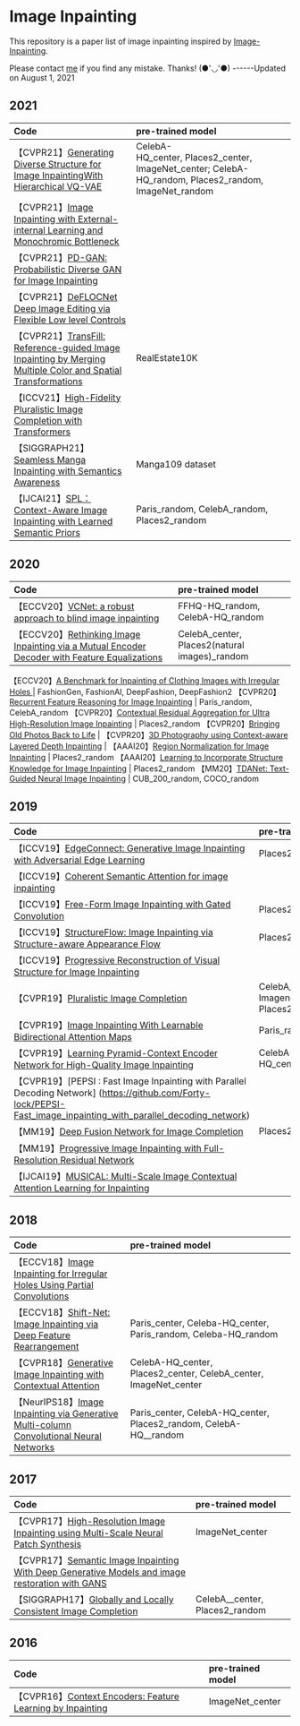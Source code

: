 # Image Inpainting #
This repository is a paper list of image inpainting inspired by [Image-Inpainting](https://github.com/geekyutao/Image-Inpainting).  

Please contact [me](chenwang8750@gmail.com) if you find any mistake. Thanks! (●'◡'●) ------Updated on August 1, 2021

## 2021
Code | pre-trained model
:--|:--
【CVPR21】[Generating Diverse Structure for Image InpaintingWith Hierarchical VQ-VAE](https://github.com/USTC-JialunPeng/Diverse-Structure-Inpainting) | CelebA-HQ_center, Places2_center, ImageNet_center; CelebA-HQ_random, Places2_random, ImageNet_random
【CVPR21】[Image Inpainting with External-internal Learning and Monochromic Bottleneck](https://github.com/Tengfei-Wang/external-internal-inpainting) |
【CVPR21】[PD-GAN: Probabilistic Diverse GAN for Image Inpainting](https://github.com/KumapowerLIU/PD-GAN) |
【CVPR21】[DeFLOCNet Deep Image Editing via Flexible Low level Controls](https://github.com/KumapowerLIU/DeFLOCNet) |
【CVPR21】[TransFill: Reference-guided Image Inpainting by Merging Multiple Color and Spatial Transformations](https://github.com/yzhouas/TransFill-Reference-Inpainting) | RealEstate10K
【ICCV21】[High-Fidelity Pluralistic Image Completion with Transformers](https://github.com/raywzy/ICT) |
【SIGGRAPH21】[Seamless Manga Inpainting with Semantics Awareness](https://github.com/msxie92/MangaInpainting) | Manga109 dataset
【IJCAI21】[SPL：Context-Aware Image Inpainting with Learned Semantic Priors](https://github.com/WendongZh/SPL) |  Paris_random, CelebA_random, Places2_random

## 2020
Code | pre-trained model
:--|:--
【ECCV20】[VCNet: a robust approach to blind image inpainting](https://github.com/shepnerd/blindinpainting_vcnet) | FFHQ-HQ_random, CelebA-HQ_random
【ECCV20】[Rethinking Image Inpainting via a Mutual Encoder Decoder with Feature Equalizations](https://github.com/KumapowerLIU/Rethinking-Inpainting-MEDFE) | CelebA_center, Places2(natural images)_random
【ECCV20】[A Benchmark for Inpainting of Clothing Images with Irregular Holes
](https://github.com/birdortyedi/fashion-image-inpainting) | FashionGen, FashionAI, DeepFashion, DeepFashion2
【CVPR20】[Recurrent Feature Reasoning for Image Inpainting](https://github.com/jingyuanli001/RFR-Inpainting) | Paris_random, CelebA_random
【CVPR20】[Contextual Residual Aggregation for Ultra High-Resolution Image Inpainting](https://github.com/Atlas200dk/sample-imageinpainting-HiFill) | Places2_random
【CVPR20】[Bringing Old Photos Back to Life](https://github.com/microsoft/Bringing-Old-Photos-Back-to-Life) |
【CVPR20】[3D Photography using Context-aware Layered Depth Inpainting](https://github.com/vt-vl-lab/3d-photo-inpainting) |
【AAAI20】[Region Normalization for Image Inpainting](https://github.com/geekyutao/RN) | Places2_random
【AAAI20】[Learning to Incorporate Structure Knowledge for Image Inpainting](https://github.com/YoungGod/sturcture-inpainting) | Places2_random
【MM20】[TDANet: Text-Guided Neural Image Inpainting](https://github.com/idealwhite/tdanet)  | CUB_200_random, COCO_random

## 2019
Code | pre-trained model
:--|:--
【ICCV19】[EdgeConnect: Generative Image Inpainting with Adversarial Edge Learning](https://github.com/knazeri/edge-connect) | Places2_random, CelebA_random, Paris_random
【ICCV19】[Coherent Semantic Attention for image inpainting](https://github.com/KumapowerLIU/CSA-inpainting) |
【ICCV19】[Free-Form Image Inpainting with Gated Convolution](https://github.com/JiahuiYu/generative_inpainting) | Places2_random, CelebA-HQ_random
【ICCV19】[StructureFlow: Image Inpainting via Structure-aware Appearance Flow](https://github.com/RenYurui/StructureFlow) | Places2_random, CelebA_random, Paris_random
【ICCV19】[Progressive Reconstruction of Visual Structure for Image Inpainting](https://github.com/jingyuanli001/PRVS-Image-Inpainting) |
【CVPR19】[Pluralistic Image Completion](https://github.com/lyndonzheng/Pluralistic-Inpainting) | CelebA_center, Paris_center, Places2_center, Imagenet_center; CelebA_random, Paris_random, Places2_random, Imagenet_random
【CVPR19】[Image Inpainting With Learnable Bidirectional Attention Maps](https://github.com/Vious/LBAM_Pytorch) | Paris_random, Places2-10class_random
【CVPR19】[Learning Pyramid-Context Encoder Network for High-Quality Image Inpainting](https://github.com/researchmm/PEN-Net-for-Inpainting)|CelebA-HQ_center, DTD_center, Facade_center, Places2_center
【CVPR19】[PEPSI : Fast Image Inpainting with Parallel Decoding Network] (https://github.com/Forty-lock/PEPSI-Fast_image_inpainting_with_parallel_decoding_network) |
【MM19】[Deep Fusion Network for Image Completion](https://github.com/hughplay/DFNet) | Places2_random, CelebA_random
【MM19】[Progressive Image Inpainting with Full-Resolution Residual Network](https://github.com/ZongyuGuo/Inpainting_FRRN) |
【IJCAI19】[MUSICAL: Multi-Scale Image Contextual Attention Learning for Inpainting](https://github.com/wangning-001/MUSICAL) |

## 2018
Code | pre-trained model
:--|:--
【ECCV18】[Image Inpainting for Irregular Holes Using Partial Convolutions](https://github.com/NVIDIA/partialconv) | 
【ECCV18】[Shift-Net: Image Inpainting via Deep Feature Rearrangement](https://github.com/Zhaoyi-Yan/Shift-Net_pytorch) | Paris_center, Celeba-HQ_center, Paris_random, Celeba-HQ_random
【CVPR18】[Generative Image Inpainting with Contextual Attention](https://github.com/JiahuiYu/generative_inpainting/tree/v1.0.0) | CelebA-HQ_center, Places2_center, CelebA_center, ImageNet_center
【NeurIPS18】[Image Inpainting via Generative Multi-column Convolutional Neural Networks](https://github.com/shepnerd/inpainting_gmcnn) | Paris_center, CelebA-HQ_center, Places2_random, CelebA-HQ__random

## 2017
Code | pre-trained model
:--|:--
【CVPR17】[High-Resolution Image Inpainting using Multi-Scale Neural Patch Synthesis](https://github.com/leehomyc/Faster-High-Res-Neural-Inpainting) | ImageNet_center
【CVPR17】[Semantic Image Inpainting With Deep Generative Models and image restoration with GANS](https://github.com/ChengBinJin/semantic-image-inpainting) |
【SIGGRAPH17】[Globally and Locally Consistent Image Completion](https://github.com/satoshiiizuka/siggraph2017_inpainting) | CelebA__center, Places2_random

## 2016
Code | pre-trained model
:--|:--
【CVPR16】[Context Encoders: Feature Learning by Inpainting](https://github.com/pathak22/context-encoder) | ImageNet_center
